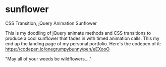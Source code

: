 # sunflower
CSS Transition, jQuery Animation Sunflower

This is my doodling of jQuery animate methods and CSS transitions to produce a cool sunflower that fades in with timed animation calls. This my end up the landing page of my personal portfolio.
Here's the codepen of it: https://codepen.io/onegrumpybunny/pen/eEXooO

"May all of your weeds be wildflowers...."
